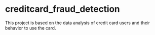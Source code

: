 # creditcard_fraud_detection
This project is based on the data analysis of credit card users and their behavior to use the card.
